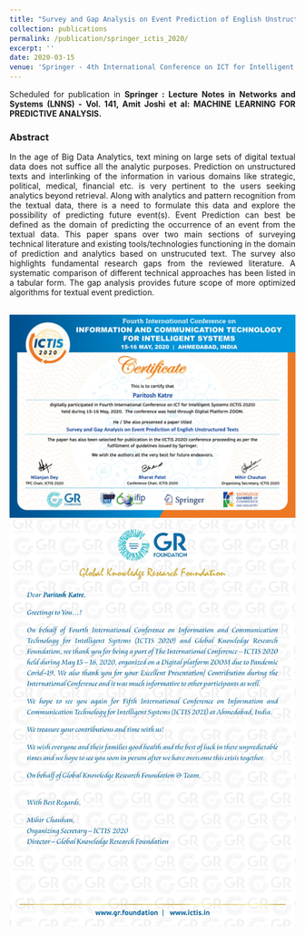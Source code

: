 ```yaml
---
title: "Survey and Gap Analysis on Event Prediction of English Unstructured Texts"
collection: publications
permalink: /publication/springer_ictis_2020/
excerpt: ''
date: 2020-03-15
venue: 'Springer - 4th International Conference on ICT for Intelligent Systems (ICTIS 2020)'
---
```

<div style="text-align: justify">
  
Scheduled for publication in **Springer : Lecture Notes in Networks and Systems (LNNS) - Vol. 141, Amit Joshi et al: MACHINE LEARNING FOR PREDICTIVE ANALYSIS.**

<h3>Abstract</h3>

In the age of Big Data Analytics, text mining on large sets of digital textual data does not suffice all the analytic purposes. 
Prediction on unstructured texts and interlinking of the information in various domains like strategic, political, medical, financial etc. is very pertinent to the users seeking analytics beyond retrieval. Along with analytics and pattern recognition from the textual data, there is a need to formulate this data and explore the possibility of predicting future event(s). Event Prediction can best be defined as the domain of predicting the occurrence of an event from the textual data. This paper spans over two main sections of surveying technical literature and existing tools/technologies functioning in the domain of prediction and analytics based on unstrucuted text. The survey also highlights fundamental research gaps from the reviewed literature. A systematic comparison of different technical approaches has been listed in a tabular form. The gap analysis provides future scope of more optimized algorithms for textual event prediction.
<br><br>

</div>
<img src = '/images/ICTIS Springer.jpg'>
<img src = '/images/TYLetter.jpg'>
